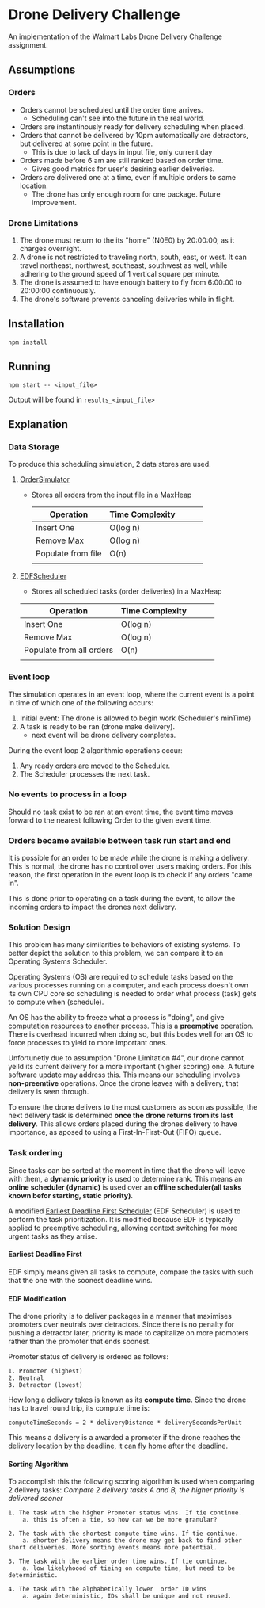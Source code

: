 # Drone Delivery Challenge

An implementation of the Walmart Labs Drone Delivery Challenge assignment.

## Assumptions

### Orders

- Orders cannot be scheduled until the order time arrives.
  - Scheduling can't see into the future in the real world.
- Orders are instantinously ready for delivery scheduling when placed.
- Orders that cannot be delivered by 10pm automatically are detractors, but delivered at some point in the future.
  - This is due to lack of days in input file, only current day
- Orders made before 6 am are still ranked based on order time.
  - Gives good metrics for user's desiring earlier deliveries.
- Orders are delivered one at a time, even if multiple orders to same location.
  - The drone has only enough room for one package. Future improvement.

### Drone Limitations

1. The drone must return to the its "home" (N0E0) by 20:00:00, as it charges overnight.
2. A drone is not restricted to traveling north, south, east, or west. It can travel northeast, northwest, southeast, southwest as well, while adhering to the ground speed of 1 vertical square per minute.
3. The drone is assumed to have enough battery to fly from 6:00:00 to 20:00:00 continuously.
4. The drone's software prevents canceling deliveries while in flight.

## Installation

```
npm install
```

## Running

```
npm start -- <input_file>
```

Output will be found in `results_<input_file>`

## Explanation

### Data Storage

To produce this scheduling simulation, 2 data stores are used.

1. [OrderSimulator](src/OrderSimulator.ts)

   - Stores all orders from the input file in a MaxHeap

     | Operation          | Time Complexity |     |     |     |
     | ------------------ | --------------- | --- | --- | --- |
     | Insert One         | O(log n)        |     |     |     |
     | Remove Max         | O(log n)        |     |     |     |
     | Populate from file | O(n)            |     |     |     |
     |                    |                 |     |     |     |

2. [EDFScheduler](src/Scheduler/EDFScheduler.ts)

   - Stores all scheduled tasks (order deliveries) in a MaxHeap

   | Operation                | Time Complexity |     |     |     |
   | ------------------------ | --------------- | --- | --- | --- |
   | Insert One               | O(log n)        |     |     |     |
   | Remove Max               | O(log n)        |     |     |     |
   | Populate from all orders | O(n)            |     |     |     |
   |                          |                 |     |     |     |

### Event loop

The simulation operates in an event loop, where the current event is
a point in time of which one of the following occurs:

1. Initial event: The drone is allowed to begin work (Scheduler's minTime)
2. A task is ready to be ran (drone make delivery).
   - next event will be drone delivery completes.

During the event loop 2 algorithmic operations occur:

1. Any ready orders are moved to the Scheduler.
2. The Scheduler processes the next task.

### No events to process in a loop

Should no task exist to be ran at an event time, the event time moves forward
to the nearest following Order to the given event time.

### Orders became available between task run start and end

It is possible for an order to be made while the drone is making a delivery.
This is normal, the drone has no control over users making orders. For this reason,
the first operation in the event loop is to check if any orders "came in".

This is done prior to operating on a task during the event, to allow the incoming orders
to impact the drones next delivery.

### Solution Design

This problem has many similarities to behaviors of existing systems. To better depict
the solution to this problem, we can compare it to an Operating Systems Scheduler.

Operating Systems (OS) are required to schedule tasks based on the various processes running
on a computer, and each process doesn't own its own CPU core so scheduling is needed
to order what process (task) gets to compute when (schedule).

An OS has the ability to freeze what a process is "doing", and give computation resources
to another process. This is a **preemptive** operation. There is overhead incurred
when doing so, but this bodes well for an OS to force processes to yield to more
important ones.

Unfortunetly due to assumption "Drone Limitation #4", our drone cannot yeild its current
delivery for a more important (higher scoring) one. A future software update may address this.
This means our scheduling involves **non-preemtive** operations. Once the drone leaves with
a delivery, that delivery is seen through.

To ensure the drone delivers to the most customers as soon as possible, the next delivery
task is determined **once the drone returns from its last delivery**. This allows orders
placed during the drones delivery to have importance, as aposed to using a
First-In-First-Out (FIFO) queue.

### Task ordering

Since tasks can be sorted at the moment in time that the drone will leave with them,
a **dynamic priority** is used to determine rank. This means an **online scheduler (dynamic)**
is used over an **offline scheduler(all tasks known befor starting, static priority)**.

A modified [Earliest Deadline First Scheduler](https://en.wikipedia.org/wiki/Earliest_deadline_first_scheduling)
(EDF Scheduler) is used to perform the task prioritization. It is modified because
EDF is typically applied to preemptive scheduling, allowing context switching
for more urgent tasks as they arrise.

#### Earliest Deadline First

EDF simply means given all tasks to compute, compare the tasks with such that the one with the soonest deadline
wins.

#### EDF Modification

The drone priority is to deliver packages in a manner that maximises promoters over neutrals over detractors.
Since there is no penalty for pushing a detractor later, priority is made to capitalize on more promoters
rather than the promoter that ends soonest.

Promoter status of delivery is ordered as follows:

    1. Promoter (highest)
    2. Neutral
    3. Detractor (lowest)

How long a delivery takes is known as its **compute time**. Since the drone has to travel round trip,
its compute time is:

```
computeTimeSeconds = 2 * deliveryDistance * deliverySecondsPerUnit
```

This means a delivery is a awarded a promoter if the drone reaches the delivery location by the deadline,
it can fly home after the deadline.

#### Sorting Algorithm

To accomplish this the following scoring algorithm is used when comparing 2 delivery tasks:
_Compare 2 delivery tasks A and B, the higher priority is delivered sooner_

    1. The task with the higher Promoter status wins. If tie continue.
        a. this is often a tie, so how can we be more granular?

    2. The task with the shortest compute time wins. If tie continue.
        a. shorter delivery means the drone may get back to find other short deliveries. More sorting events means more potential.

    3. The task with the earlier order time wins. If tie continue.
        a. low likelyhoood of tieing on compute time, but need to be deterministic.

    4. The task with the alphabetically lower  order ID wins
        a. again deterministic, IDs shall be unique and not reused.
